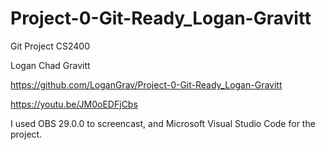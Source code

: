 # Project-0-Git-Ready_Logan-Gravitt

Git Project CS2400

Logan Chad Gravitt

https://github.com/LoganGrav/Project-0-Git-Ready_Logan-Gravitt

https://youtu.be/JM0oEDFjCbs

I used OBS 29.0.0 to screencast, and Microsoft Visual Studio Code for the project.
